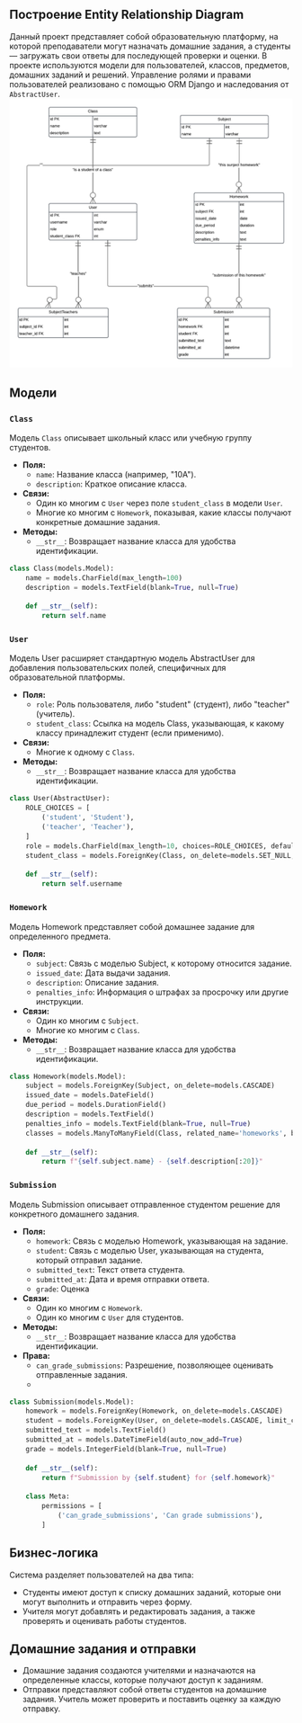 ## Построение Entity Relationship Diagram
Данный проект представляет собой образовательную платформу, на которой преподаватели могут назначать домашние задания, а студенты — загружать свои ответы для последующей проверки и оценки. В проекте используются модели для пользователей, классов, предметов, домашних заданий и решений. Управление ролями и правами пользователей реализовано с помощью ORM Django и наследования от `AbstractUser`.
![ERD для сайта доски с домашними заданиями](images/erd.png)

## Модели

### `Class`

Модель `Class` описывает школьный класс или учебную группу студентов.

- **Поля:**
  - `name`: Название класса (например, "10А").
  - `description`: Краткое описание класса.
- **Связи:**
  - Один ко многим с `User` через поле `student_class` в модели `User`.
  - Многие ко многим с `Homework`, показывая, какие классы получают конкретные домашние задания.
- **Методы:**
  - `__str__`: Возвращает название класса для удобства идентификации.

```python
class Class(models.Model):
    name = models.CharField(max_length=100)
    description = models.TextField(blank=True, null=True)

    def __str__(self):
        return self.name
```
### `User`

Модель User расширяет стандартную модель AbstractUser для добавления пользовательских полей, специфичных для образовательной платформы.

- **Поля:**
  - `role`: Роль пользователя, либо "student" (студент), либо "teacher" (учитель).
  - `student_class`: Ссылка на модель Class, указывающая, к какому классу принадлежит студент (если применимо).
- **Связи:**
  - Многие к одному с `Class`.
- **Методы:**
  - `__str__`: Возвращает название класса для удобства идентификации.

```python
class User(AbstractUser):
    ROLE_CHOICES = [
        ('student', 'Student'),
        ('teacher', 'Teacher'),
    ]
    role = models.CharField(max_length=10, choices=ROLE_CHOICES, default='student')
    student_class = models.ForeignKey(Class, on_delete=models.SET_NULL, null=True, blank=True, related_name='students')

    def __str__(self):
        return self.username
```

### `Homework`

Модель Homework представляет собой домашнее задание для определенного предмета.

- **Поля:**
  - `subject`: Связь с моделью Subject, к которому относится задание.
  - `issued_date`: Дата выдачи задания.
  - `description`: Описание задания.
  - `penalties_info`: Информация о штрафах за просрочку или другие инструкции.
- **Связи:**
  - Один ко многим с `Subject`.
  - Многие ко многим с `Class`.
- **Методы:**
  - `__str__`: Возвращает название класса для удобства идентификации.

```python
class Homework(models.Model):
    subject = models.ForeignKey(Subject, on_delete=models.CASCADE)
    issued_date = models.DateField()
    due_period = models.DurationField()
    description = models.TextField()
    penalties_info = models.TextField(blank=True, null=True)
    classes = models.ManyToManyField(Class, related_name='homeworks', blank=True)

    def __str__(self):
        return f"{self.subject.name} - {self.description[:20]}"
```

### `Submission`

Модель Submission описывает отправленное студентом решение для конкретного домашнего задания.

- **Поля:**
  - `homework`: Связь с моделью Homework, указывающая на задание.
  - `student`: Связь с моделью User, указывающая на студента, который отправил задание.
  - `submitted_text`: Текст ответа студента.
  - `submitted_at`: Дата и время отправки ответа.
  - `grade`: Оценка
- **Связи:**
  - Один ко многим с `Homework`.
  - Один ко многим с `User` для студентов.
- **Методы:**
  - `__str__`: Возвращает название класса для удобства идентификации.
- **Права:**
  - `can_grade_submissions`: Разрешение, позволяющее оценивать отправленные задания.
  - 
```python
class Submission(models.Model):
    homework = models.ForeignKey(Homework, on_delete=models.CASCADE)
    student = models.ForeignKey(User, on_delete=models.CASCADE, limit_choices_to={'role':'student'})
    submitted_text = models.TextField()
    submitted_at = models.DateTimeField(auto_now_add=True)
    grade = models.IntegerField(blank=True, null=True)

    def __str__(self):
        return f"Submission by {self.student} for {self.homework}"

    class Meta:
        permissions = [
            ('can_grade_submissions', 'Can grade submissions'),
        ]
```
## Бизнес-логика

Система разделяет пользователей на два типа:

- Студенты имеют доступ к списку домашних заданий, которые они могут выполнить и отправить через форму.
- Учителя могут добавлять и редактировать задания, а также проверять и оценивать работы студентов.

## Домашние задания и отправки

- Домашние задания создаются учителями и назначаются на определенные классы, которые получают доступ к заданиям.
- Отправки представляют собой ответы студентов на домашние задания. Учитель может проверить и поставить оценку за каждую отправку.